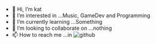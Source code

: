 - 👋 Hi, I’m kat
- 👀 I’m interested in ...Music, GameDev and Programming
- 🌱 I’m currently learning ...Something
- 💞️ I’m looking to collaborate on ...nothing
- 📫 How to reach me ...in ![github](https://github.com)

<!---
amiacat/amiacat is a ✨ special ✨ repository because its `README.md` (this file) appears on your GitHub profile.
You can click the Preview link to take a look at your changes.
--->
